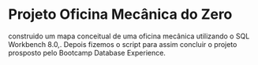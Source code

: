 # Projeto Oficina Mecânica do Zero

construido um mapa conceitual de uma oficina mecânica utilizando o SQL Workbench 8.0,. Depois fizemos o script para assim concluir o projeto prosposto pelo Bootcamp Database Experience.

